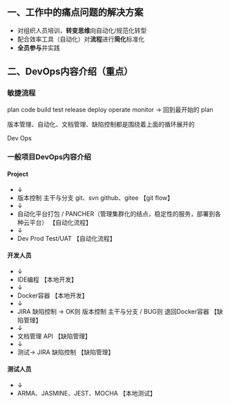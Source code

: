 ## 一、工作中的痛点问题的解决方案
* 对组织人员培训，**转变思维**向自动化/规范化转型
* 配合效率工具（自动化）对**流程**进行**简化**标准化
* **全员参与**并实践

## 二、DevOps内容介绍（重点）
### 敏捷流程
  plan code build test release deploy operate monitor  -> 回到最开始的 plan 

版本管理、自动化、文档管理、缺陷控制都是围绕着上面的循环展开的

  Dev Ops
 
### 一般项目DevOps内容介绍
#### Project
* ↓
* 版本控制 主干与分支   git、svn    github、gitee  【git flow】
* ↓
* 自动化平台打包 / PANCHER（管理集群化的结点，稳定性的服务，部署到各种云平台） 【自动化流程】
* ↓
* Dev Prod Test/UAT 【自动化流程】



#### 开发人员 
* ↓
* IDE编程   【本地开发】
* ↓
* Docker容器    【本地开发】
* ↓
* JIRA 缺陷控制 -> OK则 版本控制 主干与分支 / BUG则 退回Docker容器 【缺陷管理】
* ↓
* 文档管理 API  【缺陷管理】
* ↓
* 测试-> JIRA 缺陷控制  【缺陷管理】


#### 测试人员
* ↓
* ARMA、JASMINE、JEST、MOCHA 【本地测试】


